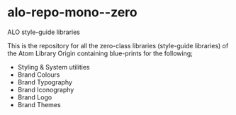 # alo-repo-mono--zero
 ALO style-guide libraries

 This is the repository for all the zero-class libraries (style-guide libraries) of the Atom Library Origin containing blue-prints for the following;

<ul>
<li> Styling & System utilities
<li> Brand Colours
<li> Brand Typography
<li> Brand Iconography
<li> Brand Logo 
<li> Brand Themes
</ul>